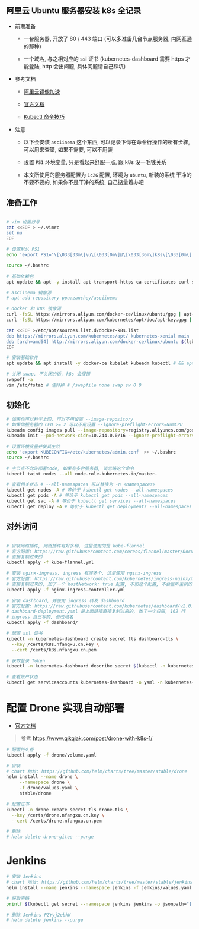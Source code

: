 ## 阿里云 Ubuntu 服务器安装 k8s 全记录

- 前期准备

    * 一台服务器, 开放了 80 / 443 端口 (可以多准备几台节点服务器, 内网互通的那种)
    
    * 一个域名, 与之相对应的 ssl 证书 (kubernetes-dashboard 需要 https 才能登陆, http 会出问题, 具体问题请自己踩坑)

- 参考文档

    * [阿里云镜像加速](https://cr.console.aliyun.com/cn-beijing/instances/mirrors)

    * [官方文档](https://kubernetes.io/zh/docs/)

    * [Kubectl 命令技巧](https://jimmysong.io/kubernetes-handbook/guide/kubectl-cheatsheet.html)
    
- 注意

    * 以下会安装 `asciinema` 这个东西, 可以记录下你在命令行操作的所有步骤, 可以用来查错, 如果不需要, 可以不用装
    
    * 设置 `PS1` 环境变量, 只是看起来舒服一点, 跟 k8s 没一毛钱关系
    
    * 本文所使用的服务器配置为 `1c2G` 配置, 环境为 `ubuntu`, 新装的系统 干净的不要不要的, 如果你不是干净的系统, 自己掂量着办吧

## 准备工作

```bash

# vim 设置行号
cat <<EOF > ~/.vimrc
set nu
EOF

# 设置默认 PS1
echo 'export PS1="\[\033[33m\]\u\[\033[0m\]@\[\033[36m\]k8s\[\033[0m\]:\[\033[32m\]\W \[\033[0m\]$ "' >> ~/.bashrc

source ~/.bashrc

# 基础依赖包
apt update && apt -y install apt-transport-https ca-certificates curl software-properties-common

# asciinema 镜像源
# apt-add-repository ppa:zanchey/asciinema

# docker 和 k8s 镜像源
curl -fsSL https://mirrors.aliyun.com/docker-ce/linux/ubuntu/gpg | apt-key add -
curl -fsSL https://mirrors.aliyun.com/kubernetes/apt/doc/apt-key.gpg | apt-key add -

cat <<EOF >/etc/apt/sources.list.d/docker-k8s.list
deb https://mirrors.aliyun.com/kubernetes/apt/ kubernetes-xenial main
deb [arch=amd64] http://mirrors.aliyun.com/docker-ce/linux/ubuntu $(lsb_release -cs) stable
EOF

# 安装基础软件
apt update && apt install -y docker-ce kubelet kubeadm kubectl # && apt install -y asciinema

# 关闭 swap, 不关闭的话, k8s 会报错
swapoff -a
vim /etc/fstab # 注释掉 # /swapfile none swap sw 0 0

```

## 初始化

```bash
# 如果你可以科学上网, 可以不用设置 --image-repository 
# 如果你服务器的 CPU >= 2 可以不用设置 --ignore-preflight-errors=NumCPU
kubeadm config images pull --image-repository=registry.aliyuncs.com/google_containers
kubeadm init --pod-network-cidr=10.244.0.0/16 --ignore-preflight-errors=NumCPU --image-repository=registry.aliyuncs.com/google_containers

# 设置环境变量并使其生效
echo 'export KUBECONFIG=/etc/kubernetes/admin.conf' >> ~/.bashrc
source ~/.bashrc

# 主节点不允许部署node, 如果有多台服务器, 请忽略这个命令
kubectl taint nodes --all node-role.kubernetes.io/master-

# 查看相关状态 # --all-namespaces 可以替换为 -n <namespaces>
kubectl get nodes -A # 等价于 kubectl get nodes --all-namespaces
kubectl get pods -A # 等价于 kubectl get pods --all-namespaces 
kubectl get svc -A # 等价于 kubectl get services --all-namespaces 
kubectl get deploy -A # 等价于 kubectl get deployments --all-namespaces 

```

## 对外访问

```bash

# 安装网络插件, 网络插件有好多种, 这里使用的是 kube-flannel
# 官方配置: https://raw.githubusercontent.com/coreos/flannel/master/Documentation/kube-flannel.yml
# 直接复制过来的
kubectl apply -f kube-flannel.yml

# 安装 nginx-ingress, ingress 有好多个, 这里使用 nginx-ingress
# 官方配置: https://raw.githubusercontent.com/kubernetes/ingress-nginx/master/deploy/static/mandatory.yaml
# 直接复制过来的, 加了一个 hostNetwork: true 配置, 不加这个配置, 不会监听主机的 80/443 端口
kubectl apply -f nginx-ingress-controller.yml

# 安装 dashboard, 并使用 ingress 转发 dashboard
# 官方配置: https://raw.githubusercontent.com/kubernetes/dashboard/v2.0.0-beta6/aio/deploy/recommended.yaml
# dashboard-deployment.yaml 是上面链接直接复制过来的, 改了一个权限, 162 行
# ingress 自己写的, 修改域名
kubectl apply -f dashboard/

# 配置 ssl 证书
kubectl -n kubernetes-dashboard create secret tls dashboard-tls \
  --key /certs/k8s.nfangxu.cn.key \
  --cert /certs/k8s.nfangxu.cn.pem

# 获取登录 Token
kubectl -n kubernetes-dashboard describe secret $(kubectl -n kubernetes-dashboard get secret | grep kubernetes-dashboard | awk '{print $1}')

# 查看账户状态
kubectl get serviceaccounts kubernetes-dashboard -o yaml -n kubernetes-dashboard
```

# 配置 Drone 实现自动部署

- [官方文档](https://docs.drone.io)

> 参考 https://www.qikqiak.com/post/drone-with-k8s-1/

```bash
# 配置持久卷
kubectl apply -f drone/volume.yaml

# 安装
# chart 地址: https://github.com/helm/charts/tree/master/stable/drone
helm install --name drone \
     --namespace drone \
     -f drone/values.yaml \
     stable/drone

# 配置证书
kubectl -n drone create secret tls drone-tls \
  --key /certs/drone.nfangxu.cn.key \
  --cert /certs/drone.nfangxu.cn.pem

# 删除
# helm delete drone-gitee --purge
```

# Jenkins

```bash
# 安装 Jenkins
# chart 地址: https://github.com/helm/charts/tree/master/stable/jenkins
helm install --name jenkins --namespace jenkins -f jenkins/values.yaml stable/jenkins

# 获取密码
printf $(kubectl get secret --namespace jenkins jenkins -o jsonpath="{.data.jenkins-admin-password}" | base64 --decode);echo

# 删除 Jenkins PZYyj2ebkK
# helm delete jenkins --purge

```